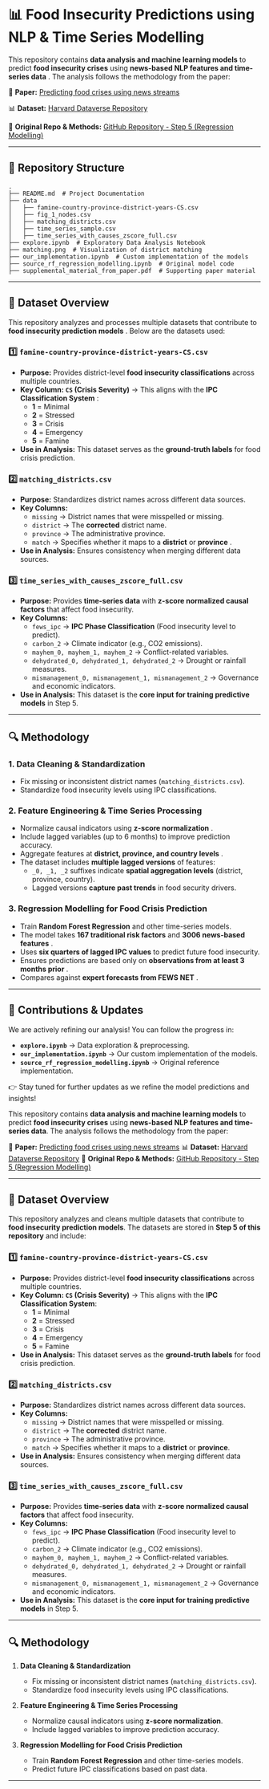 # 📊 Food Insecurity Predictions using NLP & Time Series Modelling

This repository contains **data analysis and machine learning models** to predict **food insecurity crises** using  **news-based NLP features and time-series data** . The analysis follows the methodology from the paper:

📝 **Paper:** [Predicting food crises using news streams](https://www.science.org/doi/10.1126/sciadv.abm3449)

📊 **Dataset:** [Harvard Dataverse Repository](https://dataverse.harvard.edu/dataset.xhtml?persistentId=doi:10.7910/DVN/CJDWUW)

🌟 **Original Repo & Methods:** [GitHub Repository - Step 5 (Regression Modelling)](https://github.com/philippzi98/food_insecurity_predictions_nlp/blob/main/Step%205%20-%20Regression%20Modelling/README.md)

---

## 🐂 **Repository Structure**

```
.
├── README.md  # Project Documentation
├── data
│   ├── famine-country-province-district-years-CS.csv
│   ├── fig_1_nodes.csv
│   ├── matching_districts.csv
│   ├── time_series_sample.csv
│   ├── time_series_with_causes_zscore_full.csv
├── explore.ipynb  # Exploratory Data Analysis Notebook
├── matching.png  # Visualization of district matching
├── our_implementation.ipynb  # Custom implementation of the models
├── source_rf_regression_modelling.ipynb  # Original model code
├── supplemental_material_from_paper.pdf  # Supporting paper material

```

---

## 📂 **Dataset Overview**

This repository analyzes and processes multiple datasets that contribute to  **food insecurity prediction models** . Below are the datasets used:

### **1️⃣ `famine-country-province-district-years-CS.csv`**

* **Purpose:** Provides district-level **food insecurity classifications** across multiple countries.
* **Key Column: `CS` (Crisis Severity)** → This aligns with the  **IPC Classification System** :
  * **1** = Minimal
  * **2** = Stressed
  * **3** = Crisis
  * **4** = Emergency
  * **5** = Famine
* **Use in Analysis:** This dataset serves as the **ground-truth labels** for food crisis prediction.

### **2️⃣ `matching_districts.csv`**

* **Purpose:** Standardizes district names across different data sources.
* **Key Columns:**
  * `missing` → District names that were misspelled or missing.
  * `district` → The **corrected** district name.
  * `province` → The administrative province.
  * `match` → Specifies whether it maps to a **district** or  **province** .
* **Use in Analysis:** Ensures consistency when merging different data sources.

### **3️⃣ `time_series_with_causes_zscore_full.csv`**

* **Purpose:** Provides **time-series data** with **z-score normalized causal factors** that affect food insecurity.
* **Key Columns:**
  * `fews_ipc` → **IPC Phase Classification** (Food insecurity level to predict).
  * `carbon_2` → Climate indicator (e.g., CO2 emissions).
  * `mayhem_0, mayhem_1, mayhem_2` → Conflict-related variables.
  * `dehydrated_0, dehydrated_1, dehydrated_2` → Drought or rainfall measures.
  * `mismanagement_0, mismanagement_1, mismanagement_2` → Governance and economic indicators.
* **Use in Analysis:** This dataset is the **core input for training predictive models** in Step 5.

---

## 🔍 **Methodology**

### **1. Data Cleaning & Standardization**

* Fix missing or inconsistent district names (`matching_districts.csv`).
* Standardize food insecurity levels using IPC classifications.

### **2. Feature Engineering & Time Series Processing**

* Normalize causal indicators using  **z-score normalization** .
* Include lagged variables (up to 6 months) to improve prediction accuracy.
* Aggregate features at  **district, province, and country levels** .
* The dataset includes **multiple lagged versions** of features:
  * `_0, _1, _2` suffixes indicate **spatial aggregation levels** (district, province, country).
  * Lagged versions **capture past trends** in food security drivers.

### **3. Regression Modelling for Food Crisis Prediction**

* Train **Random Forest Regression** and other time-series models.
* The model takes **167 traditional risk factors** and  **3006 news-based features** .
* Uses **six quarters of lagged IPC values** to predict future food insecurity.
* Ensures predictions are based only on  **observations from at least 3 months prior** .
* Compares against  **expert forecasts from FEWS NET** .

---

## 🌟 **Contributions & Updates**

We are actively refining our analysis! You can follow the progress in:

* **`explore.ipynb`** → Data exploration & preprocessing.
* **`our_implementation.ipynb`** → Our custom implementation of the models.
* **`source_rf_regression_modelling.ipynb`** → Original reference implementation.

👉 Stay tuned for further updates as we refine the model predictions and insights!

This repository contains **data analysis and machine learning models** to predict **food insecurity crises** using **news-based NLP features and time-series data**. The analysis follows the methodology from the paper:

📄 **Paper:** [Predicting food crises using news streams](https://www.science.org/doi/10.1126/sciadv.abm3449)
📊 **Dataset:** [Harvard Dataverse Repository](https://dataverse.harvard.edu/dataset.xhtml?persistentId=doi:10.7910/DVN/CJDWUW)
📜 **Original Repo & Methods:** [GitHub Repository - Step 5 (Regression Modelling)](https://github.com/philippzi98/food_insecurity_predictions_nlp/blob/main/Step%205%20-%20Regression%20Modelling/README.md)

---

## 📂 **Dataset Overview**

This repository analyzes and cleans multiple datasets that contribute to **food insecurity prediction models**. The datasets are stored in **Step 5 of this repository** and include:

### **1️⃣ `famine-country-province-district-years-CS.csv`**

- **Purpose:** Provides district-level **food insecurity classifications** across multiple countries.
- **Key Column: `CS` (Crisis Severity)** → This aligns with the **IPC Classification System**:
  - **1** = Minimal
  - **2** = Stressed
  - **3** = Crisis
  - **4** = Emergency
  - **5** = Famine
- **Use in Analysis:** This dataset serves as the **ground-truth labels** for food crisis prediction.

### **2️⃣ `matching_districts.csv`**

- **Purpose:** Standardizes district names across different data sources.
- **Key Columns:**
  - `missing` → District names that were misspelled or missing.
  - `district` → The **corrected** district name.
  - `province` → The administrative province.
  - `match` → Specifies whether it maps to a **district** or **province**.
- **Use in Analysis:** Ensures consistency when merging different data sources.

### **3️⃣ `time_series_with_causes_zscore_full.csv`**

- **Purpose:** Provides **time-series data** with **z-score normalized causal factors** that affect food insecurity.
- **Key Columns:**
  - `fews_ipc` → **IPC Phase Classification** (Food insecurity level to predict).
  - `carbon_2` → Climate indicator (e.g., CO2 emissions).
  - `mayhem_0, mayhem_1, mayhem_2` → Conflict-related variables.
  - `dehydrated_0, dehydrated_1, dehydrated_2` → Drought or rainfall measures.
  - `mismanagement_0, mismanagement_1, mismanagement_2` → Governance and economic indicators.
- **Use in Analysis:** This dataset is the **core input for training predictive models** in Step 5.

---

## 🔍 **Methodology**

1. **Data Cleaning & Standardization**

   - Fix missing or inconsistent district names (`matching_districts.csv`).
   - Standardize food insecurity levels using IPC classifications.
2. **Feature Engineering & Time Series Processing**

   - Normalize causal indicators using **z-score normalization**.
   - Include lagged variables to improve prediction accuracy.
3. **Regression Modelling for Food Crisis Prediction**

   - Train **Random Forest Regression** and other time-series models.
   - Predict future IPC classifications based on past data.

---
